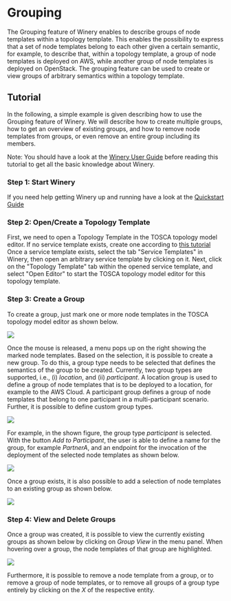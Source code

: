 <!---~~~~~~~~~~~~~~~~~~~~~~~~~~~~~~~~~~~~~~~~~~~~~~~~~~~~~~~~~~~~~~~~~~~~~~~~~~~
  ~ Copyright (c) 2020 Contributors to the Eclipse Foundation
  ~
  ~ See the NOTICE file(s) distributed with this work for additional
  ~ information regarding copyright ownership.
  ~
  ~ This program and the accompanying materials are made available under the
  ~ terms of the Eclipse Public License 2.0 which is available at
  ~ http://www.eclipse.org/legal/epl-2.0, or the Apache Software License 2.0
  ~ which is available at https://www.apache.org/licenses/LICENSE-2.0.
  ~
  ~ SPDX-License-Identifier: EPL-2.0 OR Apache-2.0
  ~~~~~~~~~~~~~~~~~~~~~~~~~~~~~~~~~~~~~~~~~~~~~~~~~~~~~~~~~~~~~~~~~~~~~~~~~~~~-->


# Grouping  

The Grouping feature of Winery enables to describe groups of node templates within a topology template.
This enables the possibility to express that a set of node templates belong to each other given a certain semantic, for example, to describe that, within a topology template, a group of node templates is deployed on AWS, while another group of node templates is deployed on OpenStack.
The grouping feature can be used to create or view groups of arbitrary semantics within a topology template.

## Tutorial

In the following, a simple example is given describing how to use the Grouping feature of Winery.
We will describe how to create multiple groups, how to get an overview of existing groups, and how to remove node templates from groups, or even remove an entire group including its members.

Note: You should have a look at the [Winery User Guide](http://eclipse.github.io/winery) before reading this tutorial to get all the basic knowledge about Winery.

### Step 1: Start Winery

If you need help getting Winery up and running have a look at the [Quickstart Guide](http://eclipse.github.io/winery)

### Step 2: Open/Create a Topology Template

First, we need to open a Topology Template in the TOSCA topology model editor.
If no service template exists, create one according to [this tutorial](../yml/index.rst)
Once a service template exists, select the tab "Service Templates" in Winery, then open an arbitrary service template by clicking on it.
Next, click on the "Topology Template" tab within the opened service template, and select "Open Editor" to start the TOSCA topology model editor for this topology template.

### Step 3: Create a Group

To create a group, just mark one or more node templates in the TOSCA topology model editor as shown below.

![](figures/group.gif)

Once the mouse is released, a menu pops up on the right showing the marked node templates.
Based on the selection, it is possible to create a new group.
To do this, a group type needs to be selected that defines the semantics of the group to be created.
Currently, two group types are supported, i.e., (i) *location*, and (ii) *participant*.
A location group is used to define a group of node templates that is to be deployed to a location, for example to the AWS Cloud.
A participant group defines a group of node templates that belong to one participant in a multi-participant scenario.
Further, it is possible to define custom group types.

![](figures/group_type.png)

For example, in the shown figure, the group type *participant* is selected.
With the button *Add to Participant*, the user is able to define a name for the group, for example *PartnerA*, and an endpoint for the invocation of the deployment of the selected node templates as shown below.

![](figures/group_creation.png)

Once a group exists, it is also possible to add a selection of node templates to an existing group as shown below.

![](figures/group_selection.png)

### Step 4: View and Delete Groups

Once a group was created, it is possible to view the currently existing groups as shown below by clicking on *Group View* in the menu panel.
When hovering over a group, the node templates of that group are highlighted. 

![](figures/group_view.gif)

Furthermore, it is possible to remove a node template from a group, or to remove a group of node templates, or to remove all groups of a group type entirely by clicking on the *X* of the respective entity.
